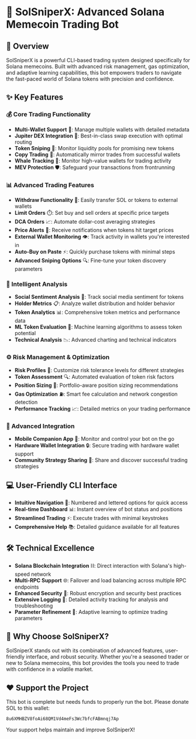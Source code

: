 # 🚀 SolSniperX: Advanced Solana Memecoin Trading Bot

## 💎 Overview
SolSniperX is a powerful CLI-based trading system designed specifically for Solana memecoins. Built with advanced risk management, gas optimization, and adaptive learning capabilities, this bot empowers traders to navigate the fast-paced world of Solana tokens with precision and confidence.

## ✨ Key Features

### 💰 Core Trading Functionality
- **Multi-Wallet Support** 🔐: Manage multiple wallets with detailed metadata
- **Jupiter DEX Integration** 🌌: Best-in-class swap execution with optimal routing
- **Token Sniping** 🎯: Monitor liquidity pools for promising new tokens
- **Copy Trading** 👥: Automatically mirror trades from successful wallets
- **Whale Tracking** 🐋: Monitor high-value wallets for trading activity
- **MEV Protection** 🛡️: Safeguard your transactions from frontrunning

### 📊 Advanced Trading Features
- **Withdraw Functionality** 💸: Easily transfer SOL or tokens to external wallets
- **Limit Orders** ⏱️: Set buy and sell orders at specific price targets
- **DCA Orders** 📈: Automate dollar-cost averaging strategies
- **Price Alerts** 🔔: Receive notifications when tokens hit target prices
- **External Wallet Monitoring** 👁️: Track activity in wallets you're interested in
- **Auto-Buy on Paste** ⚡: Quickly purchase tokens with minimal steps
- **Advanced Sniping Options** 🔍: Fine-tune your token discovery parameters

### 🧠 Intelligent Analysis
- **Social Sentiment Analysis** 💬: Track social media sentiment for tokens
- **Holder Metrics** 📋: Analyze wallet distribution and holder behavior
- **Token Analytics** 📊: Comprehensive token metrics and performance data
- **ML Token Evaluation** 🤖: Machine learning algorithms to assess token potential
- **Technical Analysis** 📉: Advanced charting and technical indicators

### ⚙️ Risk Management & Optimization
- **Risk Profiles** 📝: Customize risk tolerance levels for different strategies
- **Token Assessment** 🔍: Automated evaluation of token risk factors
- **Position Sizing** 📏: Portfolio-aware position sizing recommendations
- **Gas Optimization** ⛽: Smart fee calculation and network congestion detection
- **Performance Tracking** 📈: Detailed metrics on your trading performance

### 🔄 Advanced Integration
- **Mobile Companion App** 📱: Monitor and control your bot on the go
- **Hardware Wallet Integration** 🔒: Secure trading with hardware wallet support
- **Community Strategy Sharing** 👥: Share and discover successful trading strategies

## 💻 User-Friendly CLI Interface
- **Intuitive Navigation** 🧭: Numbered and lettered options for quick access
- **Real-time Dashboard** 📊: Instant overview of bot status and positions
- **Streamlined Trading** ⚡: Execute trades with minimal keystrokes
- **Comprehensive Help** 📚: Detailed guidance available for all features

## 🛠️ Technical Excellence
- **Solana Blockchain Integration** ⛓️: Direct interaction with Solana's high-speed network
- **Multi-RPC Support** 🌐: Failover and load balancing across multiple RPC endpoints
- **Enhanced Security** 🔐: Robust encryption and security best practices
- **Extensive Logging** 📝: Detailed activity tracking for analysis and troubleshooting
- **Parameter Refinement** 🔧: Adaptive learning to optimize trading parameters

## 🌟 Why Choose SolSniperX?
SolSniperX stands out with its combination of advanced features, user-friendly interface, and robust security. Whether you're a seasoned trader or new to Solana memecoins, this bot provides the tools you need to trade with confidence in a volatile market.

## ❤️ Support the Project
This bot is complete but needs funds to properly run the bot. Please donate SOL to this wallet:
```
8u6XMHBZV8foAi68QM1Vd4meFs3Wc7bfcFABmnqj7Ap
```

Your support helps maintain and improve SolSniperX!
